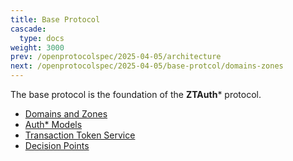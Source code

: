 ```yaml
---
title: Base Protocol
cascade:
  type: docs
weight: 3000
prev: /openprotocolspec/2025-04-05/architecture
next: /openprotocolspec/2025-04-05/base-protcol/domains-zones
---
```


The base protocol is the foundation of the **ZTAuth*** protocol.

- [Domains and Zones](/openprotocolspec/2025-04-05/base-protcol/domains-zones)
- [Auth* Models](/openprotocolspec/2025-04-05/base-protcol/authstar-models)
- [Transaction Token Service](/openprotocolspec/2025-04-05/base-protcol/tts)
- [Decision Points](/openprotocolspec/2025-04-05/base-protcol/decision-points)
